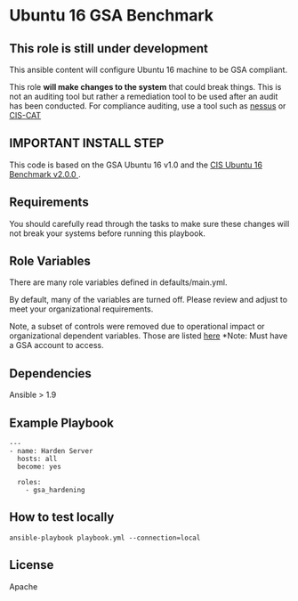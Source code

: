 Ubuntu 16 GSA Benchmark
====================

## This role is still under development

This ansible content will configure Ubuntu 16 machine to be GSA compliant.

This role **will make changes to the system** that could break things. This is not an auditing tool but rather a remediation tool to be used after an audit has been conducted. For compliance auditing, use a tool such as [nessus](https://www.tenable.com/products/nessus-vulnerability-scanner) or [CIS-CAT](https://learn.cisecurity.org/cis-cat-landing-page)

## IMPORTANT INSTALL STEP

This code is based on the GSA Ubuntu 16 v1.0 and the [CIS Ubuntu 16 Benchmark v2.0.0 ](https://community.cisecurity.org/collab/public/index.php).

Requirements
------------

You should carefully read through the tasks to make sure these changes will not break your systems before running this playbook.

Role Variables
--------------
There are many role variables defined in defaults/main.yml.

By default, many of the variables are turned off. Please review and adjust to meet your organizational requirements.

Note, a subset of controls were removed due to operational impact or organizational dependent variables. Those are listed [here](https://docs.google.com/spreadsheets/d/1hHbPDnm5WspzGt6F67_Dw2GgLA1E0-NCAsIGeHJLK7s/edit#gid=0) *Note: Must have a GSA account to access.


Dependencies
------------

Ansible > 1.9

Example Playbook
-------------------------

```
---
- name: Harden Server
  hosts: all
  become: yes

  roles:
    - gsa_hardening
```
How to test locally
--------------------------
```
ansible-playbook playbook.yml --connection=local
```

License
-------

Apache
